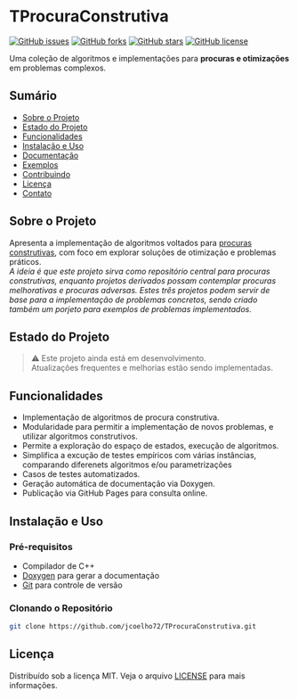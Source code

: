 # TProcuraConstrutiva

[![GitHub issues](https://img.shields.io/github/issues/jcoelho72/TProcuraConstrutiva.svg)](https://github.com/jcoelho72/TProcuraConstrutiva/issues)
[![GitHub forks](https://img.shields.io/github/forks/jcoelho72/TProcuraConstrutiva.svg)](https://github.com/jcoelho72/TProcuraConstrutiva/network)
[![GitHub stars](https://img.shields.io/github/stars/jcoelho72/TProcuraConstrutiva.svg)](https://github.com/jcoelho72/TProcuraConstrutiva/stargazers)
[![GitHub license](https://img.shields.io/github/license/jcoelho72/TProcuraConstrutiva.svg)](https://jcoelho72.github.io/TProcuraConstrutiva/LICENSE.txt)

Uma coleção de algoritmos e implementações para **procuras e otimizações** em problemas complexos.

## Sumário

- [Sobre o Projeto](#sobre-o-projeto)
- [Estado do Projeto](#estado-do-projeto)
- [Funcionalidades](#funcionalidades)
- [Instalação e Uso](#instalação-e-uso)
- [Documentação](#documentação)
- [Exemplos](#exemplos)
- [Contribuindo](#contribuindo)
- [Licença](#licença)
- [Contato](#contato)

## Sobre o Projeto

Apresenta a implementação de algoritmos voltados para [procuras construtivas](#), com foco em explorar soluções de otimização e problemas práticos.  
*A ideia é que este projeto sirva como repositório central para procuras construtivas, enquanto projetos derivados possam contemplar procuras melhorativas e procuras adversas. Estes três projetos podem servir de base para a implementação de problemas concretos, sendo criado também um porjeto para  exemplos de problemas implementados.*

## Estado do Projeto

> :warning: Este projeto ainda está em desenvolvimento.  
> Atualizações frequentes e melhorias estão sendo implementadas.

## Funcionalidades

- Implementação de algoritmos de procura construtiva.
- Modularidade para permitir a implementação de novos problemas, e utilizar algoritmos construtivos.
- Permite a exploração do espaço de estados, execução de algoritmos.
- Simplifica a excução de testes empíricos com várias instâncias, comparando diferenets algoritmos e/ou parametrizações 
- Casos de testes automatizados.
- Geração automática de documentação via Doxygen.
- Publicação via GitHub Pages para consulta online.

## Instalação e Uso

### Pré-requisitos

- Compilador de C++
- [Doxygen](http://www.doxygen.nl/) para gerar a documentação
- [Git](https://git-scm.com/) para controle de versão

### Clonando o Repositório
```bash
git clone https://github.com/jcoelho72/TProcuraConstrutiva.git
```

## Licença
Distribuído sob a licença MIT. Veja o arquivo [LICENSE](https://jcoelho72.github.io/TProcuraConstrutiva/LICENSE.txt) para mais informações.
